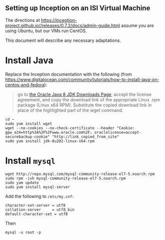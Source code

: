## Setting up Inception on an ISI Virtual Machine

The directions at https://inception-project.github.io//releases/0.7.2/docs/admin-guide.html assume you are using Ubuntu, 
but our VMs run CentOS.  

This document will describe any necessary adaptations.

# Install Java

Replace the Inception documentation with the following (from https://www.digitalocean.com/community/tutorials/how-to-install-java-on-centos-and-fedora):

> go to [the Oracle Java 8 JDK Downloads Page](http://www.oracle.com/technetwork/java/javase/downloads/jdk8-downloads-2133151.html), 
> accept the license agreement, 
> and copy the download link of the appropriate Linux .rpm package (Linux x64 RPM). 
> Substitute the copied download link in place of the highlighted part of the wget command.

```
cd ~
sudo yum install wget
wget --no-cookies --no-check-certificate --header "Cookie: gpw_e24=http%3A%2F%2Fwww.oracle.com%2F; oraclelicense=accept-securebackup-cookie" "http://link_copied_from_site"
sudo yum install jdk-8u202-linux-x64.rpm
```

# Install `mysql`

```
wget http://repo.mysql.com/mysql-community-release-el7-5.noarch.rpm
sudo rpm -ivh mysql-community-release-el7-5.noarch.rpm
sudo yum update
sudo yum install mysql-server
```

Add the following to `/etc/my.cnf`:
```
character-set-server = utf8
collation-server     = utf8_bin
default-character-set = utf8
```

Then

```
mysql -u root -p
```
